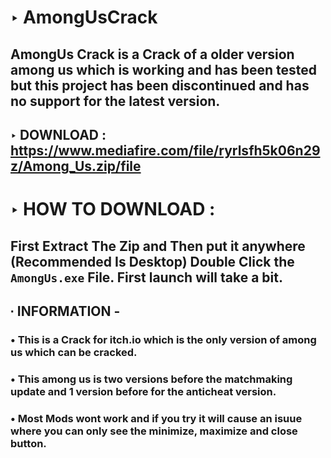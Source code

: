 # ‣ AmongUsCrack
## AmongUs Crack is a Crack of a older version among us which is working and has been tested but this project has been discontinued and has no support for the latest version.
## ‣ DOWNLOAD : https://www.mediafire.com/file/ryrlsfh5k06n29z/Among_Us.zip/file
# ‣ HOW TO DOWNLOAD :
## First Extract The Zip and Then put it anywhere (Recommended Is Desktop) Double Click the ```AmongUs.exe``` File. First launch will take a bit.
## ∙ INFORMATION -
### • This is a Crack for itch.io which is the only version of among us which can be cracked.
### • This among us is two versions before the matchmaking update and 1 version before for the anticheat version.
### • Most Mods wont work and if you try it will cause an isuue where you can only see the minimize, maximize and close button.
